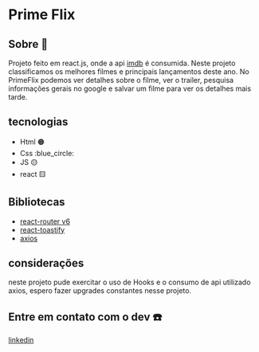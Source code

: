# Prime Flix

## Sobre :book:

 Projeto feito em react.js, onde a api [imdb](https://api.themoviedb.org/3) é consumida. Neste projeto classificamos os melhores filmes e principais lançamentos deste ano.
 No PrimeFlix podemos ver detalhes sobre o filme, ver o trailer, pesquisa informações gerais no google e salvar um filme para ver os detalhes mais tarde.
 
 ## tecnologias
 
 - Html :orange_circle:
 - Css :blue_circle:
 - JS :yellow_circle:
 - react :yellow_square:
 
 ## Bibliotecas 
 
 - [react-router v6](https://reactrouter.com/docs/en/v6)
 - [react-toastify](https://www.npmjs.com/package/react-toastify)
 - [axios](https://axios-http.com/ptbr/docs/intro)
 
 ## considerações 
 
 neste projeto pude exercitar o uso de Hooks e o consumo de api utilizado axios, espero fazer upgrades constantes nesse projeto.
 
 ## Entre em contato com o dev :phone:
 
 [linkedin](https://www.linkedin.com/in/carlos-eduardo002/)
